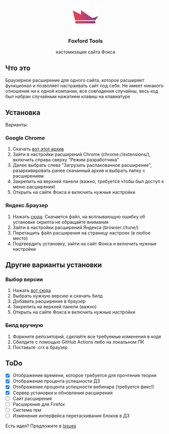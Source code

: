 <br />
<div align="center">
  <img src="./src/assets/images/round.png" alt="Logo" width="80" height="80">
  <h3 align="center">Foxford Tools</h3>
  <p align="center">
    кастомизация сайта Фокса
  </p>
</div>

## Что это
Браузерное расширение для одного сайта, которое расширяет функционал и позволяет настраивать сайт под себя.
Не имеет никакого отношения ни к одной компании, все совпадения случайны, весь код был набран случайным нажатием клавиш на клавиатуре

## Установка
Варианты:
### Google Chrome
1. Скачать [вот этот архив](https://github.com/itsTPM/foxford-tools/releases/download/preview-zip/foxford-tools.zip)
2. Зайти в настройки расширений Chrome (chrome://extensions/), включить справа сверху "Режим разработчика"
3. Далее выбрать слева "Загрузить распакованное расширение", разархивировать ранее скачанный архив и выбрать папку с расширением
5. Закрепить на верхней панели (важно, требуется чтобы был доступ к меню расширения)
6. Открыть на сайте Фокса и включить нужные настройки
### Яндекс.Браузер
1. Нажать [сюда](https://github.com/itsTPM/foxford-tools/releases/download/preview-build/foxford-tools.crx). Скачается файл, на всплывающую ошибку об установке скрипта не обращайте внимания
2. Зайти в настройки расширений Яндекса (browser://tune/)
3. Перетащить файл расширения на страницу настроек (в любое место)
4. Подтвердить установку, зайти на сайт Фокса и включить нужные настройки

## Другие варианты установки
### Выбор версии
1. Нажать [вот сюда](https://github.com/itsTPM/foxford-tools/releases)
2. Выбрать нужную версию и скачать билд
3. Добавить расширение в браузер
4. Закрепить на верхней панели (важно)
5. Открыть на сайте Фокса и включить нужные настройки
### Билд вручную
1. Форкните репозиторий, сделайте все требуемые изменения в коде
2. Сбилдите с помощью GitHub Actions либо на локальном ПК
3. Поставьте .crx в браузер

## ToDo

- [x] Отображение времени, которое требуется для прочтения теории
- [x] Отображение процента успешности ДЗ
- [x] Отображение процента успешности вебинара (требуется фикс!)
- [x] Сервер установки и обновления расширения
- [ ] Сайт расширения
- [ ] Расширение для Firefox
- [ ] Система тем
- [ ] Изменение интерфейса перетаскивания блоков в ДЗ

Есть идея? Предложите в [Issues](https://github.com/itsTPM/foxford-tools/issues)
